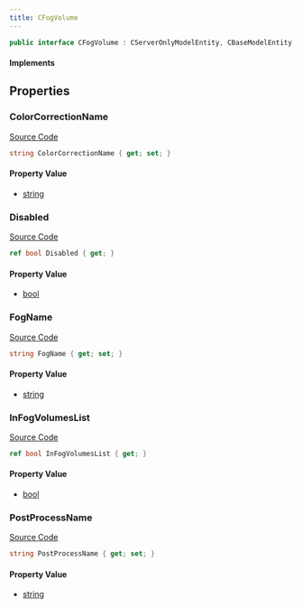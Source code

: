 ```yaml
---
title: CFogVolume
---
```


```csharp
public interface CFogVolume : CServerOnlyModelEntity, CBaseModelEntity, CBaseEntity, CEntityInstance, ISchemaClass<CEntityInstance>, ISchemaClass<CBaseEntity>, ISchemaClass<CBaseModelEntity>, ISchemaClass<CServerOnlyModelEntity>, ISchemaClass<CFogVolume>, ISchemaField, ISchemaClass, INativeHandle
```

#### Implements

## Properties

### ColorCorrectionName

[Source Code](https://github.com/swiftly-solution/swiftlys2/blob/main/managed/src/SwiftlyS2.Generated/Schemas/Interfaces/CFogVolume.cs#L21)

```csharp
string ColorCorrectionName { get; set; }
```

#### Property Value

- [string](https://learn.microsoft.com/dotnet/api/system.string)

### Disabled

[Source Code](https://github.com/swiftly-solution/swiftlys2/blob/main/managed/src/SwiftlyS2.Generated/Schemas/Interfaces/CFogVolume.cs#L23)

```csharp
ref bool Disabled { get; }
```

#### Property Value

- [bool](https://learn.microsoft.com/dotnet/api/system.boolean)

### FogName

[Source Code](https://github.com/swiftly-solution/swiftlys2/blob/main/managed/src/SwiftlyS2.Generated/Schemas/Interfaces/CFogVolume.cs#L17)

```csharp
string FogName { get; set; }
```

#### Property Value

- [string](https://learn.microsoft.com/dotnet/api/system.string)

### InFogVolumesList

[Source Code](https://github.com/swiftly-solution/swiftlys2/blob/main/managed/src/SwiftlyS2.Generated/Schemas/Interfaces/CFogVolume.cs#L25)

```csharp
ref bool InFogVolumesList { get; }
```

#### Property Value

- [bool](https://learn.microsoft.com/dotnet/api/system.boolean)

### PostProcessName

[Source Code](https://github.com/swiftly-solution/swiftlys2/blob/main/managed/src/SwiftlyS2.Generated/Schemas/Interfaces/CFogVolume.cs#L19)

```csharp
string PostProcessName { get; set; }
```

#### Property Value

- [string](https://learn.microsoft.com/dotnet/api/system.string)

